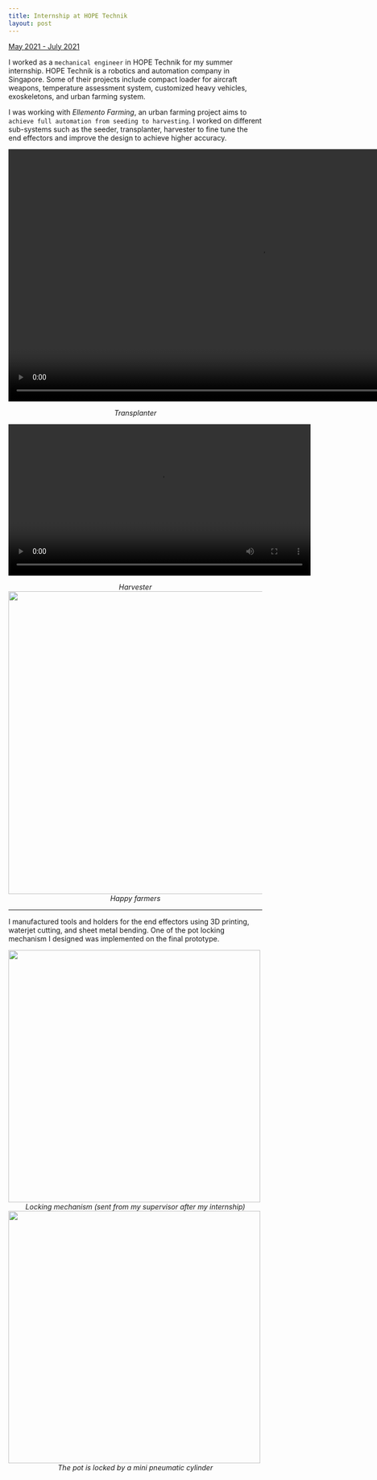 ```yaml
---
title: Internship at HOPE Technik
layout: post
---
```

<div style="text-align: left"><u>May 2021 - July 2021</u></div>

I worked as a `mechanical engineer` in HOPE Technik for my summer internship. HOPE Technik is a robotics and automation company in Singapore. Some of their projects include compact loader for aircraft weapons, temperature assessment system, customized heavy vehicles, exoskeletons, and urban farming system.

I was working with <em>Ellemento Farming</em>, an urban farming project aims to `achieve full automation from seeding to harvesting`. I worked on different sub-systems such as the seeder, transplanter, harvester to fine tune the end effectors and improve the design to achieve higher accuracy. 

<p align="center"><video height="500" controls>
  <source type="video/mp4" src="http://centiLinda.github.io/portfolio/assets/images/hope_transplant.mp4">
</video></p>
<div style="text-align: center"><em>Transplanter</em></div>

<p align="center"><video width="600" controls>
  <source type="video/mp4" src="http://centiLinda.github.io/portfolio/assets/images/hope_cut.mp4">
</video></p>
<div style="text-align: center"><em>Harvester</em></div>

<img src="http://centiLinda.github.io/portfolio/assets/images/hope_farmer.jpg" width="600"/>
<div style="text-align: center"><em>Happy farmers</em></div>

---

I manufactured tools and holders for the end effectors using 3D printing, waterjet cutting, and sheet metal bending. One of the pot locking mechanism I designed was implemented on the final prototype.

<img src="http://centiLinda.github.io/portfolio/assets/images/hope_demo.gif" width="500"/>
<div style="text-align: center"><em>Locking mechanism (sent from my supervisor after my internship)</em></div>
<img src="http://centiLinda.github.io/portfolio/assets/images/hope_pot.gif" width="500"/>
<div style="text-align: center"><em>The pot is locked by a mini pneumatic cylinder</em></div>